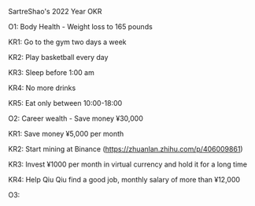 SartreShao's 2022 Year OKR

O1: Body Health - Weight loss to 165 pounds

KR1: Go to the gym two days a week

KR2: Play basketball every day

KR3: Sleep before 1:00 am

KR4: No more drinks

KR5: Eat only between 10:00-18:00



O2: Career wealth - Save money ¥30,000

KR1: Save money ¥5,000 per month

KR2: Start mining at Binance (https://zhuanlan.zhihu.com/p/406009861)

KR3: Invest ¥1000 per month in virtual currency and hold it for a long time

KR4: Help Qiu Qiu find a good job, monthly salary of more than ¥12,000



O3: 